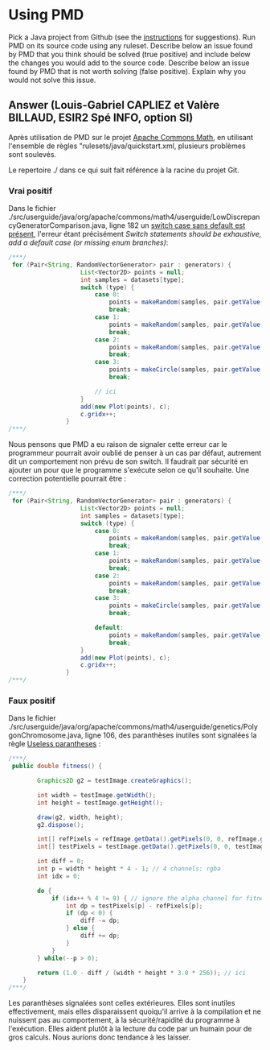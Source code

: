 # Using PMD

Pick a Java project from Github (see the [instructions](../sujet.md) for suggestions). Run PMD on its source code using any ruleset. Describe below an issue found by PMD that you think should be solved (true positive) and include below the changes you would add to the source code. Describe below an issue found by PMD that is not worth solving (false positive). Explain why you would not solve this issue.

## Answer (Louis-Gabriel CAPLIEZ et Valère BILLAUD, ESIR2 Spé INFO, option SI)

Après utilisation de PMD sur le projet [Apache Commons Math](https://github.com/apache/commons-math), en utilisant l'ensemble de règles "rulesets/java/quickstart.xml, plusieurs problèmes sont soulevés.

Le repertoire ./ dans ce qui suit fait référence à la racine du projet Git.

### Vrai positif

Dans le fichier ./src/userguide/java/org/apache/commons/math4/userguide/LowDiscrepancyGeneratorComparison.java, ligne 182 un [switch case sans default est présent](https://pmd.sourceforge.io/pmd-6.51.0/pmd_rules_java_bestpractices.html#switchstmtsshouldhavedefault), l'erreur étant précisément *Switch statements should be exhaustive, add a default case (or missing enum branches)*:

```java
/***/
 for (Pair<String, RandomVectorGenerator> pair : generators) {
                    List<Vector2D> points = null;
                    int samples = datasets[type];
                    switch (type) {
                        case 0:
                            points = makeRandom(samples, pair.getValue());
                            break;
                        case 1:
                            points = makeRandom(samples, pair.getValue());
                            break;
                        case 2:
                            points = makeRandom(samples, pair.getValue());
                            break;
                        case 3:
                            points = makeCircle(samples, pair.getValue());
                            break;

                        // ici
                    }
                    add(new Plot(points), c);
                    c.gridx++;
                }
/***/
```
Nous pensons que PMD a eu raison de signaler cette erreur car le programmeur pourrait avoir oublié de penser à un cas par défaut, autrement dit un comportement non prévu de son switch. Il faudrait par sécurité en ajouter un pour que le programme s'exécute selon ce qu'il souhaite.
Une correction potentielle pourrait être :
```java
/***/
 for (Pair<String, RandomVectorGenerator> pair : generators) {
                    List<Vector2D> points = null;
                    int samples = datasets[type];
                    switch (type) {
                        case 0:
                            points = makeRandom(samples, pair.getValue());
                            break;
                        case 1:
                            points = makeRandom(samples, pair.getValue());
                            break;
                        case 2:
                            points = makeRandom(samples, pair.getValue());
                            break;
                        case 3:
                            points = makeCircle(samples, pair.getValue());
                            break;

                        default:
                            points = makeRandom(samples, pair.getValue()); // ou une ecriture dans un fichier pour signaler l'erreur (avec Log4J bien entendu =)).
                            break;
                    }
                    add(new Plot(points), c);
                    c.gridx++;
                }
/***/
```

### Faux positif

Dans le fichier ./src/userguide/java/org/apache/commons/math4/userguide/genetics/PolygonChromosome.java, ligne 106, des paranthèses inutiles sont signalées la règle [Useless parantheses](https://pmd.sourceforge.io/pmd-6.51.0/pmd_rules_java_codestyle.html#uselessparentheses) : 

```java
/***/
 public double fitness() {

        Graphics2D g2 = testImage.createGraphics();

        int width = testImage.getWidth();
        int height = testImage.getHeight();

        draw(g2, width, height);
        g2.dispose();

        int[] refPixels = refImage.getData().getPixels(0, 0, refImage.getWidth(), refImage.getHeight(), (int[]) null);
        int[] testPixels = testImage.getData().getPixels(0, 0, testImage.getWidth(), testImage.getHeight(), (int[]) null);

        int diff = 0;
        int p = width * height * 4 - 1; // 4 channels: rgba
        int idx = 0;

        do {
            if (idx++ % 4 != 0) { // ignore the alpha channel for fitness
                int dp = testPixels[p] - refPixels[p];
                if (dp < 0) {
                    diff -= dp;
                } else {
                    diff += dp;
                }
            }
        } while(--p > 0);

        return (1.0 - diff / (width * height * 3.0 * 256)); // ici 
    }
/***/
```

Les paranthèses signalées sont celles extérieures. Elles sont inutiles effectivement, mais elles disparaissent quoiqu'il arrive à la compilation et ne nuissent pas au comportement, à la sécurité/rapidité du programme à l'exécution. Elles aident plutôt à la lecture du code par un humain pour de gros calculs. Nous aurions donc tendance à les laisser.
